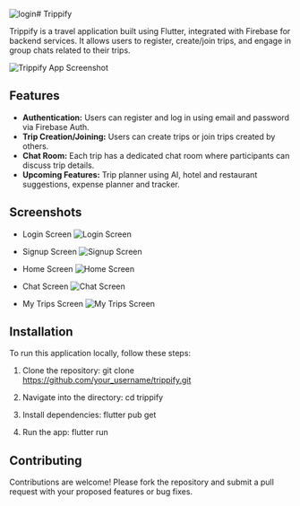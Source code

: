 ![login](https://github.com/user-attachments/assets/23db6344-b0b0-4683-b2ca-ce499e8a7ff6)# Trippify

Trippify is a travel application built using Flutter, integrated with Firebase for backend services. It allows users to register, create/join trips, and engage in group chats related to their trips.

![Trippify App Screenshot](link_to_screenshot)

## Features

- **Authentication:** Users can register and log in using email and password via Firebase Auth.
- **Trip Creation/Joining:** Users can create trips or join trips created by others.
- **Chat Room:** Each trip has a dedicated chat room where participants can discuss trip details.
- **Upcoming Features:** Trip planner using AI, hotel and restaurant suggestions, expense planner and tracker.

## Screenshots

- Login Screen
  ![Login Screen](![login](https://github.com/user-attachments/assets/d22e4eb9-15b7-428c-a46e-6a03c3c95724))

- Signup Screen
  ![Signup Screen](![signup](https://github.com/user-attachments/assets/27eb36e7-c6a3-4975-bb7d-e90159d9b74f))

- Home Screen
  ![Home Screen](![home](https://github.com/user-attachments/assets/9e04300a-e05d-4a8f-ba6d-f917f1b6e9aa))




- Chat Screen
  ![Chat Screen](![chat](https://github.com/user-attachments/assets/a9a5ef8a-b820-4d31-8680-1a24ce8d893a))

- My Trips Screen
  ![My Trips Screen](![my_trips](https://github.com/user-attachments/assets/1c45d367-0747-46ba-8df2-19ba92f6c703))

## Installation

To run this application locally, follow these steps:

1. Clone the repository:
     git clone https://github.com/your_username/trippify.git

2. Navigate into the directory:
     cd trippify
   
3. Install dependencies:
     flutter pub get

4. Run the app:
     flutter run


## Contributing
Contributions are welcome! Please fork the repository and submit a pull request with your proposed features or bug fixes.
